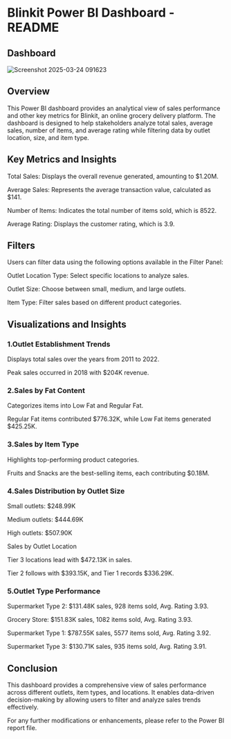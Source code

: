 # Blinkit Power BI Dashboard - README
## Dashboard 

![Screenshot 2025-03-24 091623](https://github.com/user-attachments/assets/275d86de-dd3a-4a8f-9ced-938b8111263c)


## Overview

This Power BI dashboard provides an analytical view of sales performance and other key metrics for Blinkit, an online grocery delivery platform. The dashboard is designed to help stakeholders analyze total sales, average sales, number of items, and average rating while filtering data by outlet location, size, and item type.

## Key Metrics and Insights

Total Sales: Displays the overall revenue generated, amounting to $1.20M.

Average Sales: Represents the average transaction value, calculated as $141.

Number of Items: Indicates the total number of items sold, which is 8522.

Average Rating: Displays the customer rating, which is 3.9.

## Filters

Users can filter data using the following options available in the Filter Panel:

Outlet Location Type: Select specific locations to analyze sales.

Outlet Size: Choose between small, medium, and large outlets.

Item Type: Filter sales based on different product categories.

## Visualizations and Insights

### 1.Outlet Establishment Trends

Displays total sales over the years from 2011 to 2022.

Peak sales occurred in 2018 with $204K revenue.

### 2.Sales by Fat Content

Categorizes items into Low Fat and Regular Fat.

Regular Fat items contributed $776.32K, while Low Fat items generated $425.25K.

### 3.Sales by Item Type

Highlights top-performing product categories.

Fruits and Snacks are the best-selling items, each contributing $0.18M.

### 4.Sales Distribution by Outlet Size

Small outlets: $248.99K

Medium outlets: $444.69K

High outlets: $507.90K

Sales by Outlet Location

Tier 3 locations lead with $472.13K in sales.

Tier 2 follows with $393.15K, and Tier 1 records $336.29K.

### 5.Outlet Type Performance

Supermarket Type 2: $131.48K sales, 928 items sold, Avg. Rating 3.93.

Grocery Store: $151.83K sales, 1082 items sold, Avg. Rating 3.93.

Supermarket Type 1: $787.55K sales, 5577 items sold, Avg. Rating 3.92.

Supermarket Type 3: $130.71K sales, 935 items sold, Avg. Rating 3.91.

## Conclusion

This dashboard provides a comprehensive view of sales performance across different outlets, item types, and locations. It enables data-driven decision-making by allowing users to filter and analyze sales trends effectively.

For any further modifications or enhancements, please refer to the Power BI report file.

